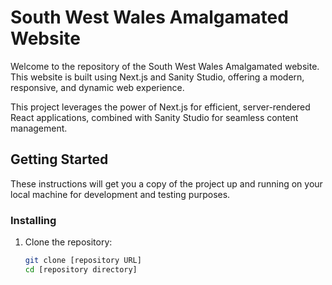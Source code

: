 # South West Wales Amalgamated Website

Welcome to the repository of the South West Wales Amalgamated website. This website is built using Next.js and Sanity Studio, offering a modern, responsive, and dynamic web experience.

This project leverages the power of Next.js for efficient, server-rendered React applications, combined with Sanity Studio for seamless content management.

## Getting Started

These instructions will get you a copy of the project up and running on your local machine for development and testing purposes.

### Installing

1. Clone the repository:

   ```bash
   git clone [repository URL]
   cd [repository directory]
   ```
